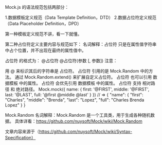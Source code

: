 Mock.js 的语法规范包括两部分：

1.数据模板定义规范（Data Template Definition，DTD）
2.数据占位符定义规范（Data Placeholder Definition，DPD）

第一种模板定义规范不讲，看一下就懂。

第二种占位符定义主要内容与规范如下：
名词解释：占位符 只是在属性值字符串中占个位置，并不出现在最终的属性值中。

占位符 的格式为：
@占位符
@占位符(参数 [, 参数])
注意：

用 @ 来标识其后的字符串是 占位符。
占位符 引用的是 Mock.Random 中的方法。
通过 Mock.Random.extend() 来扩展自定义占位符。
占位符 也可以引用 数据模板 中的属性。
占位符 会优先引用 数据模板 中的属性。
占位符 支持 相对路径 和 绝对路径。
Mock.mock({
    name: {
        first: '@FIRST',
        middle: '@FIRST',
        last: '@LAST',
        full: '@first @middle @last'
    }
})
// =>
{
    "name": {
        "first": "Charles",
        "middle": "Brenda",
        "last": "Lopez",
        "full": "Charles Brenda Lopez"
    }
}

Mock.Random
名词解释：Mock.Random 是一个工具类，用于生成各种随机数据。
具体详看：https://github.com/nuysoft/Mock/wiki/Mock.Random

文章内容来源于（https://github.com/nuysoft/Mock/wiki/Syntax-Specification）

